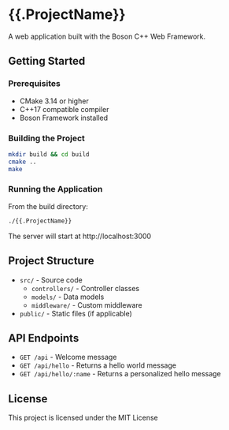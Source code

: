 # {{.ProjectName}}

A web application built with the Boson C++ Web Framework.

## Getting Started

### Prerequisites

- CMake 3.14 or higher
- C++17 compatible compiler
- Boson Framework installed

### Building the Project

```bash
mkdir build && cd build
cmake ..
make
```

### Running the Application

From the build directory:

```bash
./{{.ProjectName}}
```

The server will start at http://localhost:3000

## Project Structure

- `src/` - Source code
  - `controllers/` - Controller classes
  - `models/` - Data models
  - `middleware/` - Custom middleware
- `public/` - Static files (if applicable)

## API Endpoints

- `GET /api` - Welcome message
- `GET /api/hello` - Returns a hello world message
- `GET /api/hello/:name` - Returns a personalized hello message

## License

This project is licensed under the MIT License